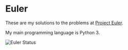 # Euler

These are my solutions to the problems at [Project Euler](https://projecteuler.net/).

My main programming language is Python 3.

![Euler Status](https://projecteuler.net/profile/telavis.png)
